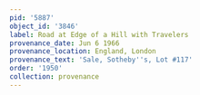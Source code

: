 ```yaml
---
pid: '5887'
object_id: '3846'
label: Road at Edge of a Hill with Travelers
provenance_date: Jun 6 1966
provenance_location: England, London
provenance_text: 'Sale, Sotheby''s, Lot #117'
order: '1950'
collection: provenance
---
```

